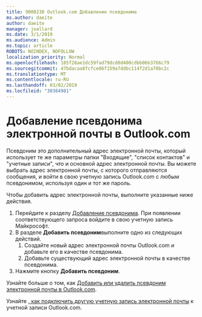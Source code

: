```yaml
---
title: 9000238 Outlook.com Добавление псевдонима
ms.author: daeite
author: daeite
manager: joallard
ms.date: 3/1/2019
ms.audience: Admin
ms.topic: article
ROBOTS: NOINDEX, NOFOLLOW
localization_priority: Normal
ms.openlocfilehash: 185f28ae1dc59fad79dcd0d400cdbb06b3766c79
ms.sourcegitcommit: 47bdacaa8fcfce06f159a7ddbc114f2d1a70bc2c
ms.translationtype: MT
ms.contentlocale: ru-RU
ms.lasthandoff: 03/02/2019
ms.locfileid: "30364981"
---
```

# <a name="add-an-email-alias-in-outlookcom"></a>Добавление псевдонима электронной почты в Outlook.com

Псевдоним это дополнительный адрес электронной почты, который использует те же параметры папки "Входящие", "список контактов" и "учетные записи", что и основной адрес электронной почты. Вы можете выбрать адрес электронной почты, с которого отправляются сообщения, и войти в свою учетную запись Outlook.com с любым псевдонимом, используя один и тот же пароль.

Чтобы добавить адрес электронной почты, выполните указанные ниже действия.

1. Перейдите к разделу [Добавление псевдонима](https://go.microsoft.com/fwlink/p/?linkid=864833). При появлении соответствующего запроса войдите в свою учетную запись Майкрософт.
2. В разделе **Добавить псевдоним**выполните одно из следующих действий.
    1. Создайте новый адрес электронной почты Outlook.com и добавьте его в качестве псевдонима.
    2. Добавьте существующий адрес электронной почты в качестве псевдонима.
3. Нажмите кнопку **Добавить псевдоним**.

Узнайте больше о том, как [Добавить или удалить псевдоним электронной почты в Outlook.com](https://support.office.com/article/459b1989-356d-40fa-a689-8f285b13f1f2).  

Узнайте [, как подключить другую учетную запись электронной почты](https://support.office.com/article/c5224df4-5885-4e79-91ba-523aa743f0ba) к учетной записи Outlook.com.